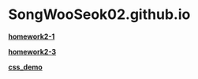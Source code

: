 # SongWooSeok02.github.io

[Image]: https://pds.joongang.co.kr/news/component/htmlphoto_mmdata/202210/01/09715a89-f30f-4689-ab64-06bb58037b09.jpg "이미지입니다!"

[**homework2-1**](https://SongWooSeok02.github.io/homework2-1.html)

[**homework2-3**](https://SongWooSeok02.github.io/homework2-3.html)

[**css_demo**](https://SongWooSeok02.github.io/css_demo.html)
